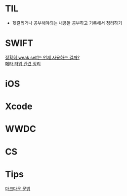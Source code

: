 # TIL

- 헷갈리거나 공부해야되는 내용들 공부하고 기록해서 정리하기

# SWIFT

[정확히 weak self는 언제 사용하는 걸까?](https://github.com/KangChangHyeok/TIL/issues/2)  
[메타 타입 관련 정리](https://github.com/KangChangHyeok/TIL/issues/4)

# iOS

# Xcode

# WWDC

# CS



# Tips

[마크다운 문법](https://github.com/KangChangHyeok/TIL/issues/1)
